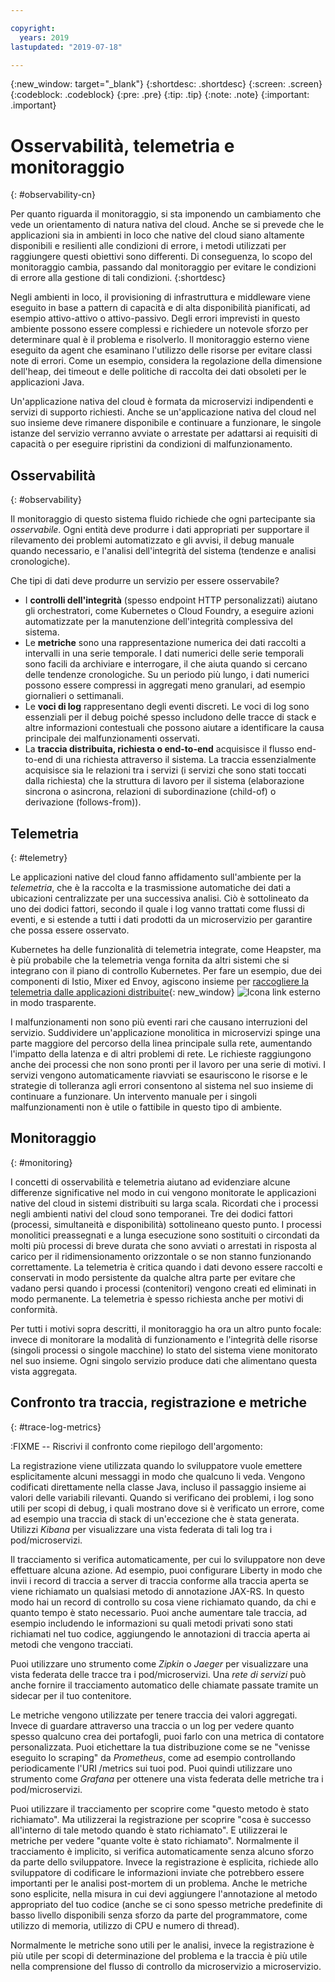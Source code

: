 ```yaml
---

copyright:
  years: 2019
lastupdated: "2019-07-18"

---
```


{:new_window: target="_blank"}
{:shortdesc: .shortdesc}
{:screen: .screen}
{:codeblock: .codeblock}
{:pre: .pre}
{:tip: .tip}
{:note: .note}
{:important: .important}

# Osservabilità, telemetria e monitoraggio
{: #observability-cn}

Per quanto riguarda il monitoraggio, si sta imponendo un cambiamento che vede un orientamento di natura nativa del cloud. Anche se si prevede che le applicazioni sia in ambienti in loco che native del cloud siano altamente disponibili e resilienti alle condizioni di errore, i metodi utilizzati per raggiungere questi obiettivi sono differenti. Di conseguenza, lo scopo del monitoraggio cambia, passando dal monitoraggio per evitare le condizioni di errore alla gestione di tali condizioni. 
{:shortdesc}

Negli ambienti in loco, il provisioning di infrastruttura e middleware viene eseguito in base a pattern di capacità e di alta disponibilità pianificati, ad esempio attivo-attivo o attivo-passivo. Degli errori imprevisti in questo ambiente possono essere complessi e richiedere un notevole sforzo per determinare qual è il problema e risolverlo. Il monitoraggio esterno viene eseguito da agent che esaminano l'utilizzo delle risorse per evitare classi note di errori. Come un esempio, considera la regolazione della dimensione dell'heap, dei timeout e delle politiche di raccolta dei dati obsoleti per le applicazioni Java.

Un'applicazione nativa del cloud è formata da microservizi indipendenti e servizi di supporto richiesti. Anche se un'applicazione nativa del cloud nel suo insieme deve rimanere disponibile e continuare a funzionare, le singole istanze del servizio verranno avviate o arrestate per adattarsi ai requisiti di capacità o per eseguire ripristini da condizioni di malfunzionamento.  

## Osservabilità
{: #observability}

Il monitoraggio di questo sistema fluido richiede che ogni partecipante sia *osservabile*. Ogni entità deve produrre i dati appropriati per supportare il rilevamento dei problemi automatizzato e gli avvisi, il debug manuale quando necessario, e l'analisi dell'integrità del sistema (tendenze e analisi cronologiche).

Che tipi di dati deve produrre un servizio per essere osservabile?

* I **controlli dell'integrità** (spesso endpoint HTTP personalizzati) aiutano gli orchestratori, come Kubernetes o Cloud Foundry, a eseguire azioni automatizzate per la manutenzione dell'integrità complessiva del sistema.
* Le **metriche** sono una rappresentazione numerica dei dati raccolti a intervalli in una serie temporale. I dati numerici delle serie temporali sono facili da archiviare e interrogare, il che aiuta quando si cercano delle tendenze cronologiche. Su un periodo più lungo, i dati numerici possono essere compressi in aggregati meno granulari, ad esempio giornalieri o settimanali. 
* Le **voci di log** rappresentano degli eventi discreti. Le voci di log sono essenziali per il debug poiché spesso includono delle tracce di stack e altre informazioni contestuali che possono aiutare a identificare la causa principale dei malfunzionamenti osservati.
* La **traccia distribuita, richiesta o end-to-end** acquisisce il flusso end-to-end di una richiesta attraverso il sistema. La traccia essenzialmente acquisisce sia le relazioni tra i servizi (i servizi che sono stati toccati dalla richiesta) che la struttura di lavoro per il sistema (elaborazione sincrona o asincrona, relazioni di subordinazione (child-of) o derivazione (follows-from)). 

## Telemetria
{: #telemetry}

Le applicazioni native del cloud fanno affidamento sull'ambiente per la *telemetria*, che è la raccolta e la trasmissione automatiche dei dati a ubicazioni centralizzate per una successiva analisi. Ciò è sottolineato da uno dei dodici fattori, secondo il quale i log vanno trattati come flussi di eventi, e si estende a tutti i dati prodotti da un microservizio per garantire che possa essere osservato.

Kubernetes ha delle funzionalità di telemetria integrate, come Heapster, ma è più probabile che la telemetria venga fornita da altri sistemi che si integrano con il piano di controllo Kubernetes. Per fare un esempio, due dei componenti di Istio, Mixer ed Envoy, agiscono insieme per [raccogliere la telemetria dalle applicazioni distribuite](https://istio.io/docs/concepts/policies-and-telemetry/){: new_window} ![Icona link esterno](../icons/launch-glyph.svg "Icona link esterno") in modo trasparente.

I malfunzionamenti non sono più eventi rari che causano interruzioni del servizio. Suddividere un'applicazione monolitica in microservizi spinge una parte maggiore del percorso della linea principale sulla rete, aumentando l'impatto della latenza e di altri problemi di rete. Le richieste raggiungono anche dei processi che non sono pronti per il lavoro per una serie di motivi. I servizi vengono automaticamente riavviati se esauriscono le risorse e le strategie di tolleranza agli errori consentono al sistema nel suo insieme di continuare a funzionare. Un intervento manuale per i singoli malfunzionamenti non è utile o fattibile in questo tipo di ambiente. 

## Monitoraggio
{: #monitoring}

I concetti di osservabilità e telemetria aiutano ad evidenziare alcune differenze significative nel modo in cui vengono monitorate le applicazioni native del cloud in sistemi distribuiti su larga scala. Ricordati che i processi negli ambienti nativi del cloud sono temporanei. Tre dei dodici fattori (processi, simultaneità e disponibilità) sottolineano questo punto. I processi monolitici preassegnati e a lunga esecuzione sono sostituiti o circondati da molti più processi di breve durata che sono avviati o arrestati in risposta al carico per il ridimensionamento orizzontale o se non stanno funzionando correttamente. La telemetria è critica quando i dati devono essere raccolti e conservati in modo persistente da qualche altra parte per evitare che vadano persi quando i processi (contenitori) vengono creati ed eliminati in modo permanente. La telemetria è spesso richiesta anche per motivi di conformità. 

Per tutti i motivi sopra descritti, il monitoraggio ha ora un altro punto focale: invece di monitorare la modalità di funzionamento e l'integrità delle risorse (singoli processi o singole macchine) lo stato del sistema viene monitorato nel suo insieme. Ogni singolo servizio produce dati che alimentano questa vista aggregata.

## Confronto tra traccia, registrazione e metriche
{: #trace-log-metrics}

:FIXME -- Riscrivi il confronto come riepilogo dell'argomento:

La registrazione viene utilizzata quando lo sviluppatore vuole emettere esplicitamente alcuni messaggi in modo che qualcuno li veda. Vengono codificati direttamente nella classe Java, incluso il passaggio insieme ai valori delle variabili rilevanti. Quando si verificano dei problemi, i log sono utili per scopi di debug, i quali mostrano dove si è verificato un errore, come ad esempio una traccia di stack di un'eccezione che è stata generata. Utilizzi *Kibana* per visualizzare una vista federata di tali log tra i pod/microservizi.

Il tracciamento si verifica automaticamente, per cui lo sviluppatore non deve effettuare alcuna azione. Ad esempio, puoi configurare Liberty in modo che invii i record di traccia a server di traccia conforme alla traccia aperta se viene richiamato un qualsiasi metodo di annotazione JAX-RS. In questo modo hai un record di controllo su cosa viene richiamato quando, da chi e quanto tempo è stato necessario. Puoi anche aumentare tale traccia, ad esempio includendo le informazioni su quali metodi privati sono stati richiamati nel tuo codice, aggiungendo le annotazioni di traccia aperta ai metodi che vengono tracciati. 

Puoi utilizzare uno strumento come *Zipkin* o *Jaeger* per visualizzare una vista federata delle tracce tra i pod/microservizi. Una *rete di servizi* può anche fornire il tracciamento automatico delle chiamate passate tramite un sidecar per il tuo contenitore.  

Le metriche vengono utilizzate per tenere traccia dei valori aggregati. Invece di guardare attraverso una traccia o un log per vedere quanto spesso qualcuno crea dei portafogli, puoi farlo con una metrica di contatore personalizzata. Puoi etichettare la tua distribuzione come se ne "venisse eseguito lo scraping" da *Prometheus*, come ad esempio controllando periodicamente l'URI /metrics sui tuoi pod. Puoi quindi utilizzare uno strumento come *Grafana* per ottenere una vista federata delle metriche tra i pod/microservizi.

Puoi utilizzare il tracciamento per scoprire come "questo metodo è stato richiamato". Ma utilizzerai la registrazione per scoprire "cosa è successo all'interno di tale metodo quando è stato richiamato". E utilizzerai le metriche per vedere "quante volte è stato richiamato". Normalmente il tracciamento è implicito, si verifica automaticamente senza alcuno sforzo da parte dello sviluppatore. Invece la registrazione è esplicita, richiede allo sviluppatore di codificare le informazioni inviate che potrebbero essere importanti per le analisi post-mortem di un problema. Anche le metriche sono esplicite, nella misura in cui devi aggiungere l'annotazione al metodo appropriato del tuo codice (anche se ci sono spesso metriche predefinite di basso livello disponibili senza sforzo da parte del programmatore, come utilizzo di memoria, utilizzo di CPU e numero di thread).

Normalmente le metriche sono utili per le analisi, invece la registrazione è più utile per scopi di determinazione del problema e la traccia è più utile nella comprensione del flusso di controllo da microservizio a microservizio.
